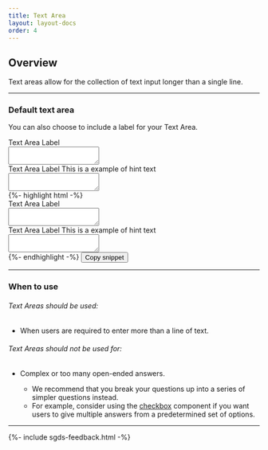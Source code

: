 ```yaml
---
title: Text Area
layout: layout-docs
order: 4
---
```


<h2>Overview</h2>
<p>
  Text areas allow for the collection of text input longer than a single line.
</p>

<hr />

<h3>Default text area</h3>
<p>You can also choose to include a label for your Text Area.</p>
<div class="sgds-example-others">
  <div class="field">
    <label class="label" for="textarea-1">Text Area Label</label>
    <div class="control">
      <textarea class="textarea" id="textarea-1"></textarea>
    </div>
  </div>
  <div class="field">
    <label class="label" for="textarea-2">Text Area Label</label>
    <span class="hint">This is a example of hint text</span>
    <div class="control">
      <textarea class="textarea" id="textarea-2"></textarea>
    </div>
  </div>
</div>
{%- highlight html -%}
<div class="field">
  <label class="label" for="textarea-1">Text Area Label</label>
  <div class="control">
    <textarea class="textarea" id="textarea-1"></textarea>
  </div>
</div>

<div class="field">
  <label class="label" for="textarea-2">Text Area Label</label>
  <span class="hint">This is a example of hint text</span>
  <div class="control">
    <textarea class="textarea" id="textarea-2"></textarea>
  </div>
</div>
{%- endhighlight -%}
<button
  class="sgds-button clipboard-btn is-primary is-outlined"
  data-clipboard-target=".highlight0"
>
  Copy snippet
</button>

<hr />

<h3>When to use</h3>

<h6>Text Areas should be used:</h6>
<ul>
  <li>When users are required to enter more than a line of text.</li>
</ul>

<h6>Text Areas should not be used for:</h6>
<ul>
  <li>Complex or too many open-ended answers.</li>
  <ul>
    <li>We recommend that you break your questions up into a series of simpler questions instead.</li>
    <li>
      For example, consider using the <a href="/docs/checkbox/">checkbox</a> component 
      if you want users to give multiple answers from a predetermined set of options.
    </li>
  </ul>
</ul>

<hr />

{%- include sgds-feedback.html -%}
